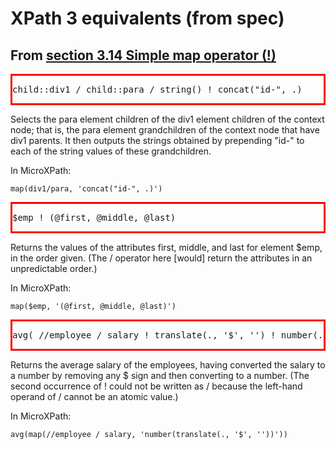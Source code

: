 


# XPath 3 equivalents (from spec)

## From [section 3.14 Simple map operator (!)](https://www.w3.org/TR/xpath-30/#id-map-operator)

<div style="border-size:2px; border-style:solid; border-color:red;">
<pre>
child::div1 / child::para / string() ! concat("id-", .)
</pre>
</div>

Selects the para element children of the div1 element children of the context node; that is, the para element grandchildren of the context node that have div1 parents. It then outputs the strings obtained by prepending "id-" to each of the string values of these grandchildren.

In MicroXPath:

```
map(div1/para, 'concat("id-", .)')
```

<div style="border-size:2px; border-style:solid; border-color:red;">
<pre>
$emp ! (@first, @middle, @last)
</pre>
</div>

Returns the values of the attributes first, middle, and last for element $emp, in the order given. (The / operator here [would] return the attributes in an unpredictable order.)

In MicroXPath:

```
map($emp, '(@first, @middle, @last)')
```

<div style="border-size:2px; border-style:solid; border-color:red;">
<pre>
avg( //employee / salary ! translate(., '$', '') ! number(.))
</pre>
</div>

Returns the average salary of the employees, having converted the salary to a number by removing any $ sign and then converting to a number. (The second occurrence of ! could not be written as / because the left-hand operand of / cannot be an atomic value.)

In MicroXPath:

```
avg(map(//employee / salary, 'number(translate(., '$', ''))'))
```


